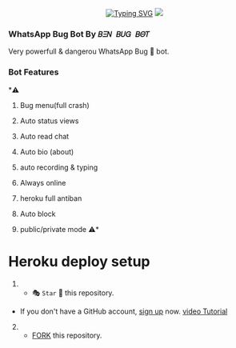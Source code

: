 <p align="center">
<a href="https://git.io/typing-svg"><img src="https://readme-typing-svg.demolab.com?font=Fira+Code&weight=602&pause=1000&color=F70000&random=false&width=435&lines=💀+💀+DANGER⚠️+DANGER+⚠️;𝐵𝛯𝛮+𝐵𝑈𝐺+𝐵𝛩𝑇+MADE+BY+BEN+;Follow+me+FACEBOOK+%4Comedianbenito._" alt="Typing SVG" /></a>
  
  <img src="https://telegra.ph/file/c0dd51c05d02eb80021e6.jpg" />
</p>

### WhatsApp Bug Bot By `𝐵𝛯𝛮 𝐵𝑈𝐺 𝐵𝛩𝑇`
Very powerfull & dangerou WhatsApp Bug 🐛 bot. 
### Bot Features
*⚠️ 

1. Bug menu(full crash) 

2. Auto status views

3. Auto read chat
    
4. Auto bio (about)

5. auto recording & typing

6. Always online

7. heroku full antiban

8. Auto block

9. public/private mode ⚠️*


# Heroku deploy setup


   1. - 🎭 `Star` 🌟 this repository.
- If you don't have a GitHub account, [sign up](https://github.com/join) now. [video Tutorial](https://youtu.be/D9ep0hVF8-c?si=Rn0D1E5-VErXKlap)
2.  - [FORK](https://github.com/Ben-toxic/DR-BEN-BUG-BOT/fork) this repository.


  
